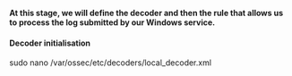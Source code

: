 **At this stage, we will define the decoder and then the rule that allows us to process the log submitted by our Windows service.**

#### Decoder initialisation
sudo nano /var/ossec/etc/decoders/local_decoder.xml
